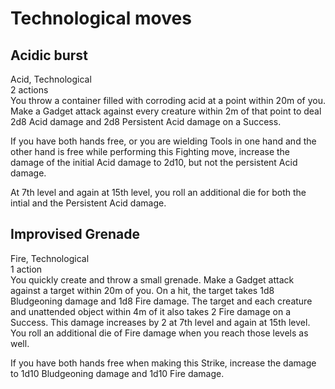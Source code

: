 # Technological moves

## Acidic burst
Acid, Technological\
2 actions\
You throw a container filled with corroding acid at a point within 20m of you. Make a Gadget attack against every creature within 2m of that point to deal 2d8 Acid damage and 2d8 Persistent Acid damage on a Success.

If you have both hands free, or you are wielding Tools in one hand and the other hand is free while performing this Fighting move, increase the damage of the initial Acid damage to 2d10, but not the persistent Acid damage.

At 7th level and again at 15th level, you roll an additional die for both the intial and the Persistent Acid damage.

## Improvised Grenade
Fire, Technological\
1 action\
You quickly create and throw a small grenade. Make a Gadget attack against a target within 20m of you. On a hit, the target takes 1d8 Bludgeoning damage and 1d8 Fire damage. The target and each creature and unattended object within 4m of it also takes 2 Fire damage on a Success. This damage increases by 2 at 7th level and again at 15th level. You roll an additional die of Fire damage when you reach those levels as well.

If you have both hands free when making this Strike, increase the damage to 1d10 Bludgeoning damage and 1d10 Fire damage.